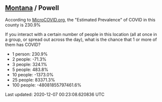 
## [Montana](/united-states/montana) / Powell

According to [MicroCOVID.org](http://microcovid.org),
the "Estimated Prevalence" of COVID in this county is 230.9%

If you interact with a certain number of people in this location
(all at once in a group, or spread out across the day), what is the chance that
1 or more of them has COVID?

- 1 person: 230.9%
- 2 people: -71.3%
- 3 people: 324.1%
- 5 people: 483.8%
- 10 people: -1373.0%
- 25 people: 83371.3%
- 100 people: -48081855797461.6%

Last updated: 2020-12-07 00:23:08.620836 UTC
